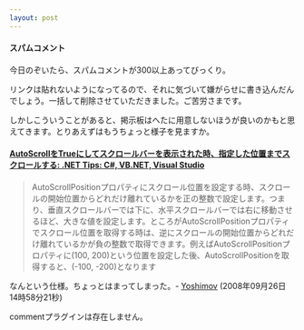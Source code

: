 ```yaml
---
layout: post
---
```

<h4>スパムコメント</h4>
<p>今日のぞいたら、スパムコメントが300以上あってびっくり。</p>
<p>リンクは貼れないようになってるので、それに気づいて嫌がらせに書き込んだんでしょう。一括して削除させていただきました。ご苦労さまです。</p>
<p>しかしこういうことがあると、掲示板はへたに用意しないほうが良いのかもと思えてきます。とりあえずはもうちょっと様子を見ますか。</p>
<h4><a href="http://dobon.net/vb/dotnet/form/autoscrollposition.html">AutoScrollをTrueにしてスクロールバーを表示された時、指定した位置までスクロールする: .NET Tips: C#, VB.NET, Visual Studio</a></h4>
<blockquote><p>AutoScrollPositionプロパティにスクロール位置を設定する時、スクロールの開始位置からどれだけ離れているかを正の整数で設定します。つまり、垂直スクロールバーでは下に、水平スクロールバーでは右に移動させるほど、大きな値を設定します。ところがAutoScrollPositionプロパティでスクロール位置を取得する時は、逆にスクロールの開始位置からどれだけ離れているかが負の整数で取得できます。例えばAutoScrollPositionプロパティに(100, 200)という位置を設定した後、AutoScrollPositionを取得すると、(-100, -200)となります</p>
</blockquote>
<p>なんという仕様。ちょっとはまってしまった。- <a href="/?page=Yoshimov" class="wikipage">Yoshimov</a> (2008年09月26日 14時58分21秒)</p>
<p><span class="error">commentプラグインは存在しません。</span> </p>
